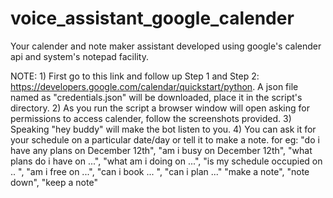 # voice_assistant_google_calender
Your calender and note maker assistant developed using google's calender api and system's notepad facility.

NOTE: 1) First go to this link and follow up Step 1 and Step 2: https://developers.google.com/calendar/quickstart/python. 
         A json file named as "credentials.json" will be downloaded, place it in the script's directory.
      2) As you run the script a browser window will open asking for permissions to access calender, follow the screenshots provided.
      3) Speaking "hey buddy" will make the bot listen to you.
      4) You can ask it for your schedule on a particular date/day or tell it to make a note.
         for eg: "do i have any plans on December 12th",
                 "am i busy on December 12th",
                 "what plans do i have on ...",
                 "what am i doing on ...",
                 "is my schedule occupied on .. ",
                 "am i free on ...",
                 "can i book ... ",
                 "can i plan ..."
                 "make a note",
                 "note down",
                 "keep a note" 
                 
